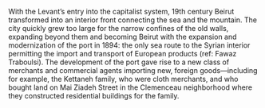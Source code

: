 With the Levant’s entry into the capitalist system, 19th century Beirut transformed into an interior front connecting the sea and the mountain. The city quickly grew too large for the narrow confines of the old walls, expanding beyond them and becoming Beirut with the expansion and modernization of the port in 1894: the only sea route to the Syrian interior permitting the import and transport of European products (ref: Fawaz Traboulsi). The development of the port gave rise to a new class of merchants and commercial agents importing new, foreign goods—including for example, the Kettaneh family, who were cloth merchants, and who bought land on Mai Ziadeh Street in the Clemenceau neighborhood where they constructed residential buildings for the family.
